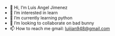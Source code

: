 - 👋 Hi, I’m Luis Angel Jimenez
- 👀 I’m interested in learn
- 🌱 I’m currently learning python
- 💞️ I’m looking to collaborate on bad bunny
- 📫 How to reach me gmail: luijian948@gmail.com

<!---
LuisJimenez19/LuisJimenez19 is a ✨ special ✨ repository because its `README.md` (this file) appears on your GitHub profile.
You can click the Preview link to take a look at your changes.
--->
